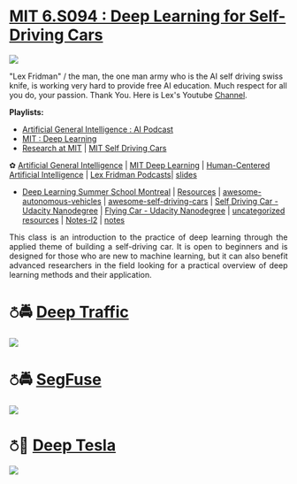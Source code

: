# [MIT 6.S094 : Deep Learning for Self-Driving Cars](https://selfdrivingcars.mit.edu/)

<img src="https://github.com/SKKSaikia/MIT_6S094_Self_Drive/blob/master/self.cars.png">

"Lex Fridman" / the man, the one man army who is the AI self driving swiss knife, is  working very hard to provide free AI education. Much respect for all you do, your passion. Thank You. Here is Lex's Youtube [Channel](https://www.youtube.com/user/lexfridman).

<b>Playlists:</b>
- [Artificial General Intelligence : AI Podcast](https://www.youtube.com/watch?v=b7bStIQovcY&list=PLrAXtmErZgOdP_8GztsuKi9nrraNbKKp4)
- [MIT : Deep Learning](https://www.youtube.com/watch?v=1L0TKZQcUtA&list=PLrAXtmErZgOeiKm4sgNOknGvNjby9efdf)
- [Research at MIT](https://www.youtube.com/watch?v=fCLI6kxFFTE&list=PLrAXtmErZgOfvrgXrKgzAFbqAW-lCG0Fv) | [MIT Self Driving Cars](https://www.youtube.com/watch?v=_OCjqIgxwHw&list=PLrAXtmErZgOeY0lkVCIVafdGFOTi45amq)

✿ [Artificial General Intelligence](https://agi.mit.edu/) | [MIT Deep Learning](https://deeplearning.mit.edu/) | [Human-Centered Artificial Intelligence](https://hcai.mit.edu/) | [Lex Fridman Podcasts](https://lexfridman.com/ai/)| [slides](https://github.com/SKKSaikia/MIT_6S094_Self_Drive/tree/master/slides)

- [Deep Learning Summer School Montreal](https://www.youtube.com/watch?v=xK-bzjIQkmM&list=PL5bqIc6XopCbb-FvnHmD1neVlQKwGzQyR) | [Resources](https://selfdrivingcars.mit.edu/resources/) | [awesome-autonomous-vehicles](https://github.com/takeitallsource/awesome-autonomous-vehicles) | [awesome-self-driving-cars](https://github.com/philbort/awesome-self-driving-cars) | [Self Driving Car - Udacity Nanodegree](https://github.com/SKKSaikia/SelfDNanoD) | [Flying Car - Udacity Nanodegree](https://github.com/SKKSaikia/FlyingCarNanoD) | [uncategorized resources](https://selfdrivingcars.mit.edu/category/uncategorized/) | [Notes-l2](https://hackernoon.com/mit-6-s094-deep-learning-for-self-driving-cars-2018-lecture-2-notes-e283b9ec10a0) | [notes](https://github.com/init27/MIT-6.S094-Deep-Learning-for-Self-Driving-Cars)

<p align="justify">This class is an introduction to the practice of deep learning through the applied theme of building a self-driving car. It is open to beginners and is designed for those who are new to machine learning, but it can also benefit advanced researchers in the field looking for a practical overview of deep learning methods and their application.</p>

# ⛣🚔 [Deep Traffic](https://selfdrivingcars.mit.edu/deeptraffic/)

<img src="https://github.com/SKKSaikia/MIT_6S094_Self_Drive/blob/master/deeptraffic.PNG">

# ⛣🚔 [SegFuse](https://selfdrivingcars.mit.edu/segfuse/)

<img src="https://github.com/SKKSaikia/MIT_6S094_Self_Drive/blob/master/segFuse.PNG">

# ⛣🚓 [Deep Tesla](https://selfdrivingcars.mit.edu/deeptesla/)

<img src="https://github.com/SKKSaikia/MIT_6S094_Self_Drive/blob/master/deepTesla.PNG">
